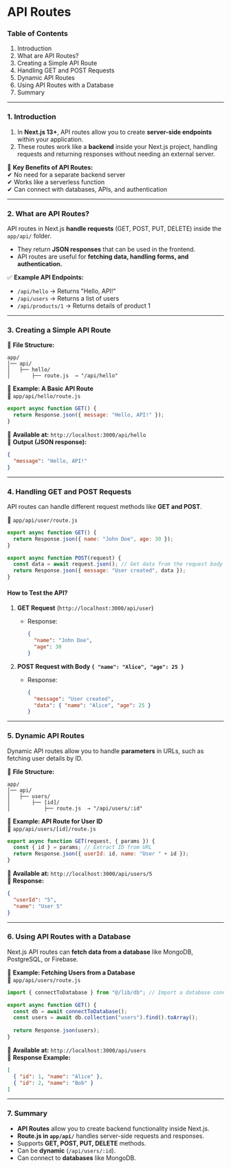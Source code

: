 # API Routes

### **Table of Contents**

1. Introduction
2. What are API Routes?
3. Creating a Simple API Route
4. Handling GET and POST Requests
5. Dynamic API Routes
6. Using API Routes with a Database
7. Summary

***

### **1. Introduction**

1. In **Next.js 13+**, API routes allow you to create **server-side endpoints** within your application.
2. &#x20;These routes work like a **backend** inside your Next.js project, handling requests and returning responses without needing an external server.

📌 **Key Benefits of API Routes:**\
✔ No need for a separate backend server\
✔ Works like a serverless function\
✔ Can connect with databases, APIs, and authentication

***

### **2. What are API Routes?**

API routes in Next.js **handle requests** (GET, POST, PUT, DELETE) inside the `app/api/` folder.

* They return **JSON responses** that can be used in the frontend.
* API routes are useful for **fetching data, handling forms, and authentication.**

✅ **Example API Endpoints:**

* `/api/hello` → Returns "Hello, API!"
* `/api/users` → Returns a list of users
* `/api/products/1` → Returns details of product 1

***

### **3. Creating a Simple API Route**

📁 **File Structure:**

```
app/  
│── api/  
│   ├── hello/  
│       ├── route.js  → "/api/hello"
```

📌 **Example: A Basic API Route**\
📁 `app/api/hello/route.js`

```javascript
export async function GET() {
  return Response.json({ message: "Hello, API!" });
}
```

🔹 **Available at:** `http://localhost:3000/api/hello`\
🔹 **Output (JSON response):**

```json
{
  "message": "Hello, API!"
}
```

***

### **4. Handling GET and POST Requests**

API routes can handle different request methods like **GET and POST**.

📁 `app/api/user/route.js`

```javascript
export async function GET() {
  return Response.json({ name: "John Doe", age: 30 });
}

export async function POST(request) {
  const data = await request.json(); // Get data from the request body
  return Response.json({ message: "User created", data });
}
```

#### **How to Test the API?**

1. **GET Request** (`http://localhost:3000/api/user`)
   *   Response:

       ```json
       {
         "name": "John Doe",
         "age": 30
       }
       ```
2. **POST Request with Body `{ "name": "Alice", "age": 25 }`**
   *   Response:

       ```json
       {
         "message": "User created",
         "data": { "name": "Alice", "age": 25 }
       }
       ```

***

### **5. Dynamic API Routes**

Dynamic API routes allow you to handle **parameters** in URLs, such as fetching user details by ID.

📁 **File Structure:**

```
app/  
│── api/  
│   ├── users/  
│       ├── [id]/  
│           ├── route.js  → "/api/users/:id"
```

📌 **Example: API Route for User ID**\
📁 `app/api/users/[id]/route.js`

```javascript
export async function GET(request, { params }) {
  const { id } = params; // Extract ID from URL
  return Response.json({ userId: id, name: "User " + id });
}
```

🔹 **Available at:** `http://localhost:3000/api/users/5`\
🔹 **Response:**

```json
{
  "userId": "5",
  "name": "User 5"
}
```

***

### **6. Using API Routes with a Database**

Next.js API routes can **fetch data from a database** like MongoDB, PostgreSQL, or Firebase.

📌 **Example: Fetching Users from a Database**\
📁 `app/api/users/route.js`

```javascript
import { connectToDatabase } from "@/lib/db"; // Import a database connection function

export async function GET() {
  const db = await connectToDatabase();
  const users = await db.collection("users").find().toArray();
  
  return Response.json(users);
}
```

🔹 **Available at:** `http://localhost:3000/api/users`\
🔹 **Response Example:**

```json
[
  { "id": 1, "name": "Alice" },
  { "id": 2, "name": "Bob" }
]
```

***

### **7. Summary**

* **API Routes** allow you to create backend functionality inside Next.js.
* **Route.js in `app/api/`** handles server-side requests and responses.
* Supports **GET, POST, PUT, DELETE** methods.
* Can be **dynamic** (`/api/users/:id`).
* Can connect to **databases** like MongoDB.
